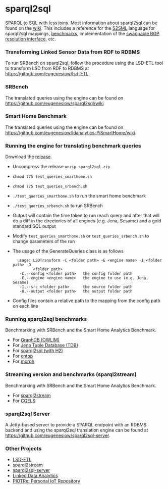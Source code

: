# sparql2sql
SPARQL to SQL with less joins. Most information about sparql2sql can be found on the [wiki](https://github.com/eugenesiow/sparql2sql/wiki). This includes a reference for the [S2SML](https://github.com/eugenesiow/sparql2sql/wiki/S2SML) language for sparql2sql mappings, [benchmarks](https://github.com/eugenesiow/sparql2sql/wiki/Benchmarks), implementation of the [swappable BGP resolution interface](https://github.com/eugenesiow/sparql2sql/wiki/SWIBRE), etc.

### Transforming Linked Sensor Data from RDF to RDBMS 
To run SRBench on sparql2sql, follow the procedure using the LSD-ETL tool to transform LSD from RDF to RDBMS at https://github.com/eugenesiow/lsd-ETL.

### SRBench

The translated queries using the engine can be found on https://github.com/eugenesiow/sparql2sql/wiki 

### Smart Home Benchmark

The translated queries using the engine can be found on https://github.com/eugenesiow/ldanalytics-PiSmartHome/wiki.

### Running the engine for translating benchmark queries
Download the [release](https://github.com/eugenesiow/sparql2sql/releases/download/0.1.0/sparql2sql.zip).

- Uncompress the release `unzip sparql2sql.zip`
- `chmod 775 test_queries_smarthome.sh`
- `chmod 775 test_queries_srbench.sh`
- `./test_queries_smarthome.sh` to run the smart home benchmark
- `./test_queries_srbench.sh` to run SRBench
- Output will contain the time taken to run reach query and after that will do a diff in the directories of all engines (e.g. Jena, Sesame) and a gold standard SQL output
- Modify `test_queries_smarthome.sh` or `test_queries_srbench.sh` to change parameters of the run
- The usage of the GenerateQueries class is as follows

		usage: LSDTransform -C <folder path> -E <engine name> -I <folder path> -O
		       <folder path>
		 -C,--config <folder path>   the config folder path
		 -E,--engine <engine name>   the engine to use (e.g. Jena, Sesame)
		 -I,--src <folder path>      the source folder path
		 -O,--output <folder path>   the output folder path
- Config files contain a relative path to the mapping from the config path on each line

### Running sparql2sql benchmarks
Benchmarking with SRBench and the Smart Home Analytics Benchmark.
 
* For [GraphDB (OWLIM)](https://github.com/eugenesiow/lsd-ETL/wiki/GraphDB)
* For [Jena Tuple Database (TDB)](https://github.com/eugenesiow/lsd-ETL/wiki/TDB)
* For [sparql2sql (with H2)](https://github.com/eugenesiow/lsd-ETL/wiki/H2)
* For [ontop](https://github.com/eugenesiow/lsd-ETL/wiki/ontop)
* For [morph](https://github.com/eugenesiow/lsd-ETL/wiki/morph)

### Streaming version and benchmarks (sparql2stream)
Benchmarking with SRBench and the Smart Home Analytics Benchmark.
 
* For [sparql2stream](https://github.com/eugenesiow/sparql2stream)
* For [CQELS](https://github.com/eugenesiow/cqels)

### sparql2sql Server

A Jetty-based server to provide a SPARQL endpoint with an RDBMS backend and using the sparql2sql translation engine can be found at  https://github.com/eugenesiow/sparql2sql-server.

### Other Projects
* [LSD-ETL](https://github.com/eugenesiow/lsd-ETL)
* [sparql2stream](https://github.com/eugenesiow/sparql2stream)
* [sparql2sql-server](https://github.com/eugenesiow/sparql2sql-server)
* [Linked Data Analytics](http://eugenesiow.github.io/iot/)
* [PIOTRe: Personal IoT Repository](https://github.com/eugenesiow/PIOTRe)
